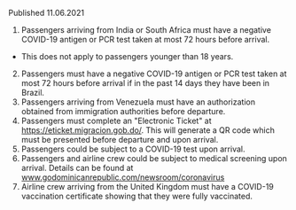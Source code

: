 Published 11.06.2021
1. Passengers arriving from India or South Africa must have a negative COVID-19 antigen or PCR test taken at most 72 hours before arrival.
- This does not apply to passengers younger than 18 years.
2. Passengers must have a negative COVID-19 antigen or PCR test taken at most 72 hours before arrival if in the past 14 days they have been in Brazil.
3. Passengers arriving from Venezuela must have an authorization obtained from immigration authorities before departure.
4. Passengers must complete an "Electronic Ticket" at <a href="https://eticket.migracion.gob.do/">https://eticket.migracion.gob.do/</a>. This will generate a QR code which must be presented before departure and upon arrival.
5. Passengers could be subject to a COVID-19 test upon arrival.
6. Passengers and airline crew could be subject to medical screening upon arrival. Details can be found at <a href="http://www.godominicanrepublic.com/newsroom/coronavirus">www.godominicanrepublic.com/newsroom/coronavirus</a> 
7. Airline crew arriving from the United Kingdom must have a COVID-19 vaccination certificate showing that they were fully vaccinated.

</p><p>